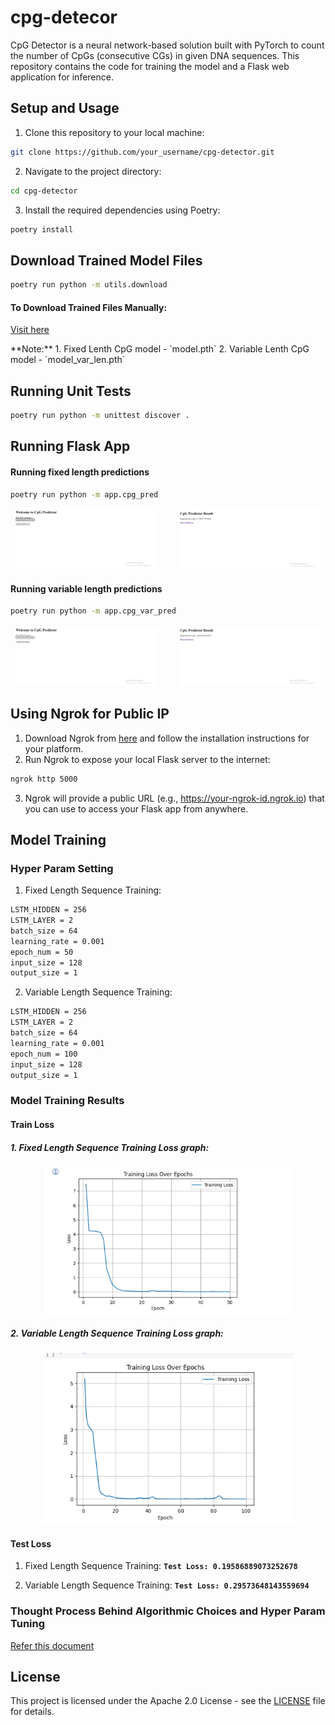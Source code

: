 # cpg-detecor

CpG Detector is a neural network-based solution built with PyTorch to count the number of CpGs (consecutive CGs) in given DNA sequences. This repository contains the code for training the model and a Flask web application for inference.

## Setup and Usage
1. Clone this repository to your local machine:
```bash
git clone https://github.com/your_username/cpg-detector.git
```
2. Navigate to the project directory:
```bash
cd cpg-detector
```
3. Install the required dependencies using Poetry:
```bash
poetry install
```
## Download Trained Model Files
```bash
poetry run python -m utils.download
```

#### To Download Trained Files Manually:
[Visit here](https://github.com/realvenky/cpg-detecor/releases/tag/0.1.0/)

<p>
**Note:**
1. Fixed Lenth CpG model - `model.pth`
2. Variable Lenth CpG model - `model_var_len.pth`
</p>

## Running Unit Tests
```bash
poetry run python -m unittest discover .
```

## Running Flask App

#### Running fixed length predictions
```bash
poetry run python -m app.cpg_pred
```

<p align="center">
  <img alt="Input" src="./results/fixed_input.png" width="45%">
&nbsp; &nbsp; &nbsp; &nbsp;
  <img alt="Output" src="./results/fixed_output.png" width="45%">
</p>

#### Running variable length predictions
```bash
poetry run python -m app.cpg_var_pred
```

<p align="center">
  <img alt="Input" src="./results/var_input.png" width="45%">
&nbsp; &nbsp; &nbsp; &nbsp;
  <img alt="Output" src="./results/var_output.png" width="45%">
</p>

## Using Ngrok for Public IP
1. Download Ngrok from [here](https://ngrok.com/download) and follow the installation instructions for your platform.
2. Run Ngrok to expose your local Flask server to the internet:
```bash
ngrok http 5000
```
3. Ngrok will provide a public URL (e.g., https://your-ngrok-id.ngrok.io) that you can use to access your Flask app from anywhere.

## Model Training
### Hyper Param Setting
1. Fixed Length Sequence Training:
```bash
LSTM_HIDDEN = 256
LSTM_LAYER = 2
batch_size = 64
learning_rate = 0.001
epoch_num = 50
input_size = 128
output_size = 1
```

2. Variable Length Sequence Training:
```bash
LSTM_HIDDEN = 256
LSTM_LAYER = 2
batch_size = 64
learning_rate = 0.001
epoch_num = 100
input_size = 128
output_size = 1
```

### Model Training Results

#### Train Loss
##### 1. Fixed Length Sequence Training Loss graph:

  <p align="center">
  <img alt="Input" src="./results/fixed_seq_loss.png" width="80%">
  </p>

##### 2. Variable Length Sequence Training Loss graph:

  <p align="center">
  <img alt="Input" src="./results/var_seq_loss.png" width="80%">
  </p>

#### Test Loss
1. Fixed Length Sequence Training:
 **`Test Loss: 0.19586889073252678`**
   
3. Variable Length Sequence Training:
   **`Test Loss: 0.29573648143559694`**
   
### Thought Process Behind Algorithmic Choices and Hyper Param Tuning
  [Refer this document](doc/readme.pdf)
## License
This project is licensed under the Apache 2.0 License - see the [LICENSE](LICENSE) file for details.
